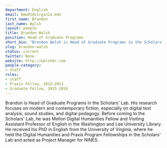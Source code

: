 ```yaml
---
department: English
email: bmw9t@virginia.edu
first_name: Brandon
last_name: Walsh
layout: people
title: Brandon Walsh
position: Head of Graduate Programs
short_bio: "Brandon Walsh is Head of Graduate Programs in the Scholars’ Lab, where he consults on all things related to pedagogy."
slug: brandon-walsh
status: current
twitter: None
website: http://walshbr.com
people-category:
- staff
roles:
- staff
- Praxis Fellow, 2012–2013
- Graduate Fellow, 2015-2016
---
```


Brandon is Head of Graduate Programs in the Scholars' Lab. His research focuses on modern and contemporary fiction, especially on digital text analysis, sound studies, and digital pedagogy. Before coming to the Scholars' Lab, he was Mellon Digital Humanities Fellow and Visiting Assistant Professor of English in the Washington and Lee University Library. He received his PhD in English from the University of Virginia, where he held the Digital Humanities and Praxis Program Fellowships in the Scholars' Lab and acted as Project Manager for NINES.
